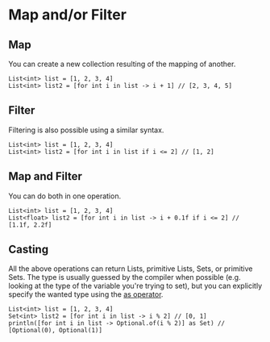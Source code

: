 # Map and/or Filter

## Map
You can create a new collection resulting of the mapping of another.

```marcel
List<int> list = [1, 2, 3, 4]
List<int> list2 = [for int i in list -> i + 1] // [2, 3, 4, 5]
```

## Filter
Filtering is also possible using a similar syntax.

```marcel
List<int> list = [1, 2, 3, 4]
List<int> list2 = [for int i in list if i <= 2] // [1, 2]
```

## Map and Filter
You can do both in one operation.

```marcel
List<int> list = [1, 2, 3, 4]
List<float> list2 = [for int i in list -> i + 0.1f if i <= 2] // [1.1f, 2.2f]
```

## Casting
All the above operations can return Lists, primitive Lists, Sets, or primitive Sets. The type is
usually guessed by the compiler when possible (e.g. looking at the type of the variable you're trying to set), but
you can explicitly specify the wanted type using the [as operator](../operators/as.md).

```marcel
List<int> list = [1, 2, 3, 4]
Set<int> list2 = [for int i in list -> i % 2] // [0, 1]
println([for int i in list -> Optional.of(i % 2)] as Set) // [Optional(0), Optional(1)]
```